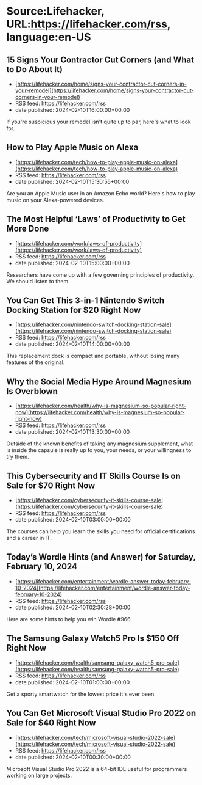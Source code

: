 # Source:Lifehacker, URL:https://lifehacker.com/rss, language:en-US

## 15 Signs Your Contractor Cut Corners (and What to Do About It)
 - [https://lifehacker.com/home/signs-your-contractor-cut-corners-in-your-remodel](https://lifehacker.com/home/signs-your-contractor-cut-corners-in-your-remodel)
 - RSS feed: https://lifehacker.com/rss
 - date published: 2024-02-10T16:00:00+00:00

If you're suspicious your remodel isn't quite up to par, here's what to look for.

## How to Play Apple Music on Alexa
 - [https://lifehacker.com/tech/how-to-play-apple-music-on-alexa](https://lifehacker.com/tech/how-to-play-apple-music-on-alexa)
 - RSS feed: https://lifehacker.com/rss
 - date published: 2024-02-10T15:30:55+00:00

Are you an Apple Music user in an Amazon Echo world? Here's how to play music on your Alexa-powered devices.

## The Most Helpful ‘Laws’ of Productivity to Get More Done
 - [https://lifehacker.com/work/laws-of-productivity](https://lifehacker.com/work/laws-of-productivity)
 - RSS feed: https://lifehacker.com/rss
 - date published: 2024-02-10T15:00:00+00:00

Researchers have come up with a few governing principles of productivity. We should listen to them.

## You Can Get This 3-in-1 Nintendo Switch Docking Station for $20 Right Now
 - [https://lifehacker.com/nintendo-switch-docking-station-sale](https://lifehacker.com/nintendo-switch-docking-station-sale)
 - RSS feed: https://lifehacker.com/rss
 - date published: 2024-02-10T14:00:00+00:00

This replacement dock is compact and portable, without losing many features of the original.

## Why the Social Media Hype Around Magnesium Is Overblown
 - [https://lifehacker.com/health/why-is-magnesium-so-popular-right-now](https://lifehacker.com/health/why-is-magnesium-so-popular-right-now)
 - RSS feed: https://lifehacker.com/rss
 - date published: 2024-02-10T13:30:00+00:00

Outside of the known benefits of taking any magnesium supplement, what is inside the capsule is really up to you, your needs, or your willingness to try them.

## This Cybersecurity and IT Skills Course Is on Sale for $70 Right Now
 - [https://lifehacker.com/cybersecurity-it-skills-course-sale](https://lifehacker.com/cybersecurity-it-skills-course-sale)
 - RSS feed: https://lifehacker.com/rss
 - date published: 2024-02-10T03:00:00+00:00

The courses can help you learn the skills you need for official certifications and a career in IT.

## Today’s Wordle Hints (and Answer) for Saturday, February 10, 2024
 - [https://lifehacker.com/entertainment/wordle-answer-today-february-10-2024](https://lifehacker.com/entertainment/wordle-answer-today-february-10-2024)
 - RSS feed: https://lifehacker.com/rss
 - date published: 2024-02-10T02:30:28+00:00

Here are some hints to help you win Wordle #966.

## The Samsung Galaxy Watch5 Pro Is $150 Off Right Now
 - [https://lifehacker.com/health/samsung-galaxy-watch5-pro-sale](https://lifehacker.com/health/samsung-galaxy-watch5-pro-sale)
 - RSS feed: https://lifehacker.com/rss
 - date published: 2024-02-10T01:00:00+00:00

Get a sporty smartwatch for the lowest price it's ever been.

## You Can Get Microsoft Visual Studio Pro 2022 on Sale for $40 Right Now
 - [https://lifehacker.com/tech/microsoft-visual-studio-2022-sale](https://lifehacker.com/tech/microsoft-visual-studio-2022-sale)
 - RSS feed: https://lifehacker.com/rss
 - date published: 2024-02-10T00:30:00+00:00

Microsoft Visual Studio Pro 2022 is a 64-bit IDE useful for programmers working on large projects.

